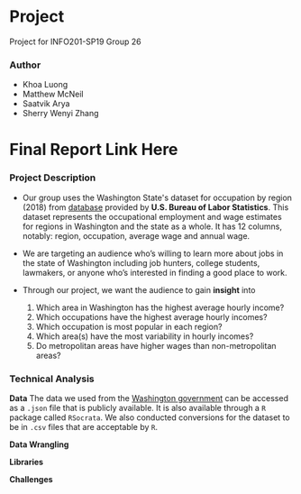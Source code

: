 # Project
Project for INFO201-SP19 Group 26


### Author 
- Khoa Luong
- Matthew McNeil
- Saatvik Arya 
- Sherry Wenyi Zhang


# Final Report Link Here 


### Project Description 
- Our group uses the Washington State's dataset for occupation by region (2018) 
from [database](data.wa.gov) provided by **U.S. Bureau of Labor Statistics**. 
This dataset represents the occupational employment and wage estimates for regions in Washington and the state as a whole. It has 12 columns, notably: region, occupation, average wage and annual wage. 

- We are targeting an audience who’s willing to learn more about jobs in the state of Washington including job hunters, college students, lawmakers, or anyone who’s interested in finding a good place to work. 

- Through our project, we want the audience to gain **insight** into
  1. Which area in Washington has the highest average hourly income?
  2. Which occupations have the highest average hourly incomes?
  3. Which occupation is most popular in each region?
  4. Which area(s) have the most variability in hourly incomes?
  5. Do metropolitan areas have higher wages than non-metropolitan areas?


### Technical Analysis 
**Data**
The data we used from the [Washington government](data.wa.gov) can be accessed as a `.json` file that is publicly available. It is also available through a `R` package called `RSocrata`. We also conducted conversions for the 
dataset to be in `.csv` files that are acceptable by `R`. 


**Data Wrangling**


**Libraries**


**Challenges**
